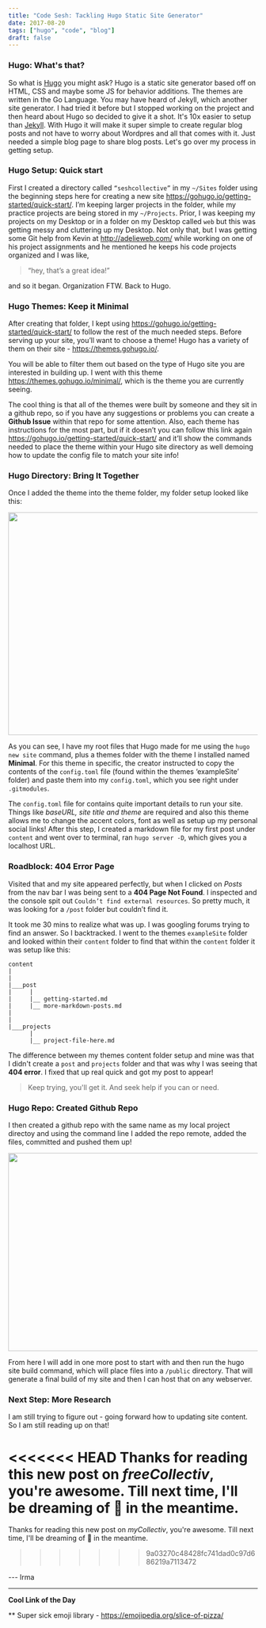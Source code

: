 ```yaml
---
title: "Code Sesh: Tackling Hugo Static Site Generator"
date: 2017-08-20
tags: ["hugo", "code", "blog"]
draft: false
---
```


### Hugo: What's that?

So what is [Hugo](https://gohugo.io/) you might ask? Hugo is a static site generator based off on HTML, CSS and maybe some JS for behavior additions. The themes are written in the Go Language. You may have heard of Jekyll, which another site generator. I had tried it before but I stopped working on the project and then heard about Hugo so decided to give it a shot. It's 10x easier to setup than [Jekyll](https://jekyllrb.com/). With Hugo it will make it super simple to create regular blog posts and not have to worry about Wordpres and all that comes with it. Just needed a simple blog page to share blog posts. Let's go over my process in getting setup. 

### Hugo Setup: Quick start
First I created a directory called `“seshcollective”` in my `~/Sites` folder using the beginning steps here for creating a new site https://gohugo.io/getting-started/quick-start/. I’m keeping larger projects in the folder, while my practice projects are being stored in my `~/Projects`. Prior, I was keeping my projects on my Desktop or in a folder on my Desktop called `web` but this was getting messy and cluttering up my Desktop. Not only that, but I was getting some Git help from Kevin at http://adelieweb.com/ while working on one of his project assignments and he mentioned he keeps his code projects organized and I was like, 

> “hey, that’s a great idea!”
>  

and so it began. Organization FTW. Back to Hugo. 

### Hugo Themes: Keep it Minimal

After creating that folder, I kept using https://gohugo.io/getting-started/quick-start/ to follow the rest of the much needed steps. Before serving up your site, you’ll want to choose a theme! Hugo has a variety of them on their site - https://themes.gohugo.io/. 

You will be able to filter them out based on the type of Hugo site you are interested in building up. I went with this theme https://themes.gohugo.io/minimal/, which is the theme you are currently seeing.

The cool thing is that all of the themes were built by someone and they sit in a github repo, so if you have any suggestions or problems you can create a **Github Issue** within that repo for some attention. Also, each theme has instructions for the most part, but if it doesn’t you can follow this link again https://gohugo.io/getting-started/quick-start/ and it’ll show the commands needed to place the theme within your Hugo site directory as well demoing how to update the config file to match your site info! 

### Hugo Directory: Bring It Together

Once I added the theme into the theme folder, my folder setup looked like this:

<img src="https://d26dzxoao6i3hh.cloudfront.net/items/0N0s1v0B3U2n2U1V403T/Image%25202017-08-20%2520at%252011.08.10%2520AM.png?v=24527f87" width="550px" height="450px">


As you can see, I have my root files that Hugo made for me using the `hugo new site` command, plus a themes folder with the theme I installed named **Minimal**. For this theme in specific, the creator instructed to copy the contents of the `config.toml` file (found within the themes ‘exampleSite’ folder) and paste them into my `config.toml`, which you see right under `.gitmodules`. 

The `config.toml` file for contains quite important details to run your site. Things like *baseURL, site title and theme* are required and also this theme allows me to change the accent colors, font as well as setup up my personal social links! After this step, I created a markdown file for my first post under `content` and went over to terminal, ran `hugo server -D`, which gives you a localhost URL. 

### Roadblock: 404 Error Page

Visited that and my site appeared perfectly, but when I clicked on *Posts* from the nav bar I was being sent to a **404 Page Not Found**. I inspected and the console spit out `Couldn’t find external resources`. So pretty much, it was looking for a `/post` folder but couldn’t find it. 

It took me 30 mins to realize what was up. I was googling forums trying to find an answer. So I backtracked. I went to the themes `exampleSite` folder and looked within their `content` folder to find that within the `content` folder it was setup like this:

```
content
|
|  
|___post
|     |
|     |__ getting-started.md
|     |__ more-markdown-posts.md
|
|
|___projects
      |
      |__ project-file-here.md
```

The difference between my themes content folder setup and mine was that I didn't create a `post` and `projects` folder and that was why I was seeing that **404 error**. I fixed that up real quick and got my post to appear! 

> Keep trying, you'll get it. And seek help if you can or need. 
> 

### Hugo Repo: Created Github Repo

I then created a github repo with the same name as my local project directoy and using the command line I added the repo remote, added the files, committed and pushed them up!

<img src="https://d26dzxoao6i3hh.cloudfront.net/items/1X2G1M3Q1t0o1Z3O362C/Image%202017-08-20%20at%2012.18.28%20PM.png?v=0ad4d4e5" width="600px" height="400px">

From here I will add in one more post to start with and then run the hugo site build command, which will place files into a `/public` directory. That will generate a final build of my site and then I can host that on any webserver.

### Next Step: More Research

I am still trying to figure out - going forward how to updating site content. So I am still reading up on that!  
  
<<<<<<< HEAD
Thanks for reading this new post on *freeCollectiv*, you're awesome. Till next time, I'll be dreaming of 🍕 in the meantime.
=======
Thanks for reading this new post on *myCollectiv*, you're awesome. Till next time, I'll be dreaming of 🍕 in the meantime.
>>>>>>> 9a03270c48428fc741dad0c97d686219a7113472

--- Irma

---
**Cool Link of the Day**  

** Super sick emoji library - https://emojipedia.org/slice-of-pizza/